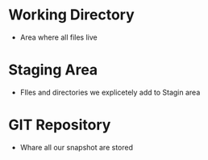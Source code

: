 # Working Directory
- Area where all files live 

# Staging Area
- FIles and directories we explicetely add to Stagin area

# GIT Repository
- Whare all our snapshot are stored